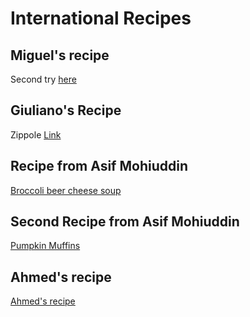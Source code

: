 # International Recipes

## Miguel's recipe
Second try
[here](myrecipe.md)

## Giuliano's Recipe
Zippole
[Link](zippole.md)

## Recipe from Asif Mohiuddin
[Broccoli beer cheese soup](broccoli-beer-cheese-soup.md)


## Second Recipe from Asif Mohiuddin
[Pumpkin Muffins](Pumpkin_Muffins.md)

## Ahmed's recipe
[Ahmed's recipe](myreci.md)

